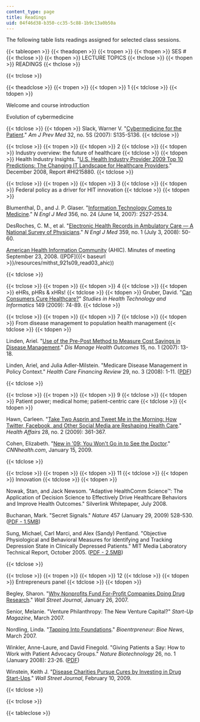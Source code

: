 ```yaml
---
content_type: page
title: Readings
uid: 04f46d38-b350-cc35-5c88-1b9c13a0b50a
---
```


The following table lists readings assigned for selected class sessions.

{{< tableopen >}}
{{< theadopen >}}
{{< tropen >}}
{{< thopen >}}
SES #
{{< thclose >}}
{{< thopen >}}
LECTURE TOPICS
{{< thclose >}}
{{< thopen >}}
READINGS
{{< thclose >}}

{{< trclose >}}

{{< theadclose >}}
{{< tropen >}}
{{< tdopen >}}
1
{{< tdclose >}}
{{< tdopen >}}


Welcome and course introduction

Evolution of cybermedicine


{{< tdclose >}}
{{< tdopen >}}
Slack, Warner V. "[Cybermedicine for the Patient](http://dx.doi.org/10.1016/j.amepre.2007.01.024)." _Am J Prev Med_ 32, no. 5S (2007): S135-S136.
{{< tdclose >}}

{{< trclose >}}
{{< tropen >}}
{{< tdopen >}}
2
{{< tdclose >}}
{{< tdopen >}}
Industry overview: the future of healthcare
{{< tdclose >}}
{{< tdopen >}}
Health Industry Insights. "[U.S. Health Industry Provider 2009 Top 10 Predictions: The Changing IT Landscape for Healthcare Providers](http://www.marketresearch.com/IDC-v2477/Health-Provider-Predictions-Changing-Landscape-2087229/)." December 2008, Report #HI215880.
{{< tdclose >}}

{{< trclose >}}
{{< tropen >}}
{{< tdopen >}}
3
{{< tdclose >}}
{{< tdopen >}}
Federal policy as a driver for HIT innovation
{{< tdclose >}}
{{< tdopen >}}


Blumenthal, D., and J. P. Glaser. "[Information Technology Comes to Medicine](http://content.nejm.org/cgi/content/extract/356/24/2527)." _N Engl J Med_ 356, no. 24 (June 14, 2007): 2527-2534.

DesRoches, C. M., et al. "[Electronic Health Records in Ambulatory Care — A National Survey of Physicians](http://content.nejm.org/cgi/content/full/359/1/50)." _N Engl J Med_ 359, no. 1 (July 3, 2008): 50-60.

[American Health Information Community](http://www.phdsc.org/health_info/american-health-info.asp) (AHIC). Minutes of meeting September 23, 2008. ([PDF]({{< baseurl >}}/resources/mithst_921s09_read03_ahic))


{{< tdclose >}}

{{< trclose >}}
{{< tropen >}}
{{< tdopen >}}
4
{{< tdclose >}}
{{< tdopen >}}
eHRs, pHRs & xHRs!
{{< tdclose >}}
{{< tdopen >}}
Gruber, David. "[Can Consumers Cure Healthcare?](http://www.ncbi.nlm.nih.gov/pubmed/19745473)" _Studies in Health Technology and Informatics_ 149 (2009): 74-89.
{{< tdclose >}}

{{< trclose >}}
{{< tropen >}}
{{< tdopen >}}
7
{{< tdclose >}}
{{< tdopen >}}
From disease management to population health management
{{< tdclose >}}
{{< tdopen >}}


Linden, Ariel. "[Use of the Pre-Post Method to Measure Cost Savings in Disease Management](http://link.springer.com/article/10.2165/00115677-200715010-00003#/page-1)." _Dis Manage Health Outcomes_ 15, no. 1 (2007): 13-18.

Linden, Ariel, and Julia Adler-Milstein. "Medicare Disease Management in Policy Context." _Health Care Financing Review_ 29, no. 3 (2008): 1-11. ([PDF](http://www.cms.gov/HealthCareFinancingReview/downloads/08Springpg1.pdf))


{{< tdclose >}}

{{< trclose >}}
{{< tropen >}}
{{< tdopen >}}
9
{{< tdclose >}}
{{< tdopen >}}
Patient power; medical home; patient-centric care
{{< tdclose >}}
{{< tdopen >}}


Hawn, Carleen. "[Take Two Asprin and Tweet Me in the Morning: How Twitter, Facebook, and Other Social Media are Reshaping Health Care](http://content.healthaffairs.org/cgi/content/abstract/28/2/361)." _Health Affairs_ 28, no. 2 (2009): 361-367.

Cohen, Elizabeth. "[New in '09: You Won't Go in to See the Doctor](http://www.cnn.com/2009/HEALTH/01/15/ep.trends.in.ehealth/index.html)." _CNNhealth.com_, January 15, 2009.


{{< tdclose >}}

{{< trclose >}}
{{< tropen >}}
{{< tdopen >}}
11
{{< tdclose >}}
{{< tdopen >}}
Innovation
{{< tdclose >}}
{{< tdopen >}}


Nowak, Stan, and Jack Newsom. "Adaptive HealthComm Science™: The Application of Decision Science to Effectively Drive Healthcare Behaviors and Improve Health Outcomes." Silverlink Whitepaper, July 2008.

Buchanan, Mark. "Secret Signals." _Nature_ 457 (January 29, 2009) 528-530. ([PDF - 1.5MB](http://hd.media.mit.edu/01.29.09_naturemag_secsig.pdf))

Sung, Michael, Carl Marci, and Alex (Sandy) Pentland. "Objective Physiological and Behavioral Measures for Identifying and Tracking Depression State in Clinically Depressed Patients." MIT Media Laboratory Technical Report, October 2005. ([PDF - 2.5MB](http://citeseerx.ist.psu.edu/viewdoc/download?doi=10.1.1.153.7027&rep=rep1&type=pdf))


{{< tdclose >}}

{{< trclose >}}
{{< tropen >}}
{{< tdopen >}}
12
{{< tdclose >}}
{{< tdopen >}}
Entrepreneurs panel
{{< tdclose >}}
{{< tdopen >}}


Begley, Sharon. "[Why Nonprofits Fund For-Profit Companies Doing Drug Research](http://online.wsj.com/article/SB116976906018088360.html)." _Wall Street Journal_, January 26, 2007.

Senior, Melanie. "Venture Philanthropy: The New Venture Capital?" _Start-Up Magazine_, March 2007.

Nordling, Linda. "[Tapping Into Foundations](http://www.nature.com/bioent/building/financing/032007/full/bioent918.html)." _Bioentrpreneur: Bioe News_, March 2007.

Winkler, Anne-Laure, and David Finegold. "Giving Patients a Say: How to Work with Patient Advocacy Groups." _Nature Biotechnology_ 26, no. 1 (January 2008): 23-26. ([PDF](https://www.researchgate.net/publication/5601364_Giving_patients_a_say_How_to_work_with_patient_advocacy_groups))

Winstein, Keith J. "[Disease Charities Pursue Cures by Investing in Drug Start-Ups](http://online.wsj.com/article/SB123422285836865433.html)." _Wall Street Journal_, February 10, 2009.


{{< tdclose >}}

{{< trclose >}}

{{< tableclose >}}